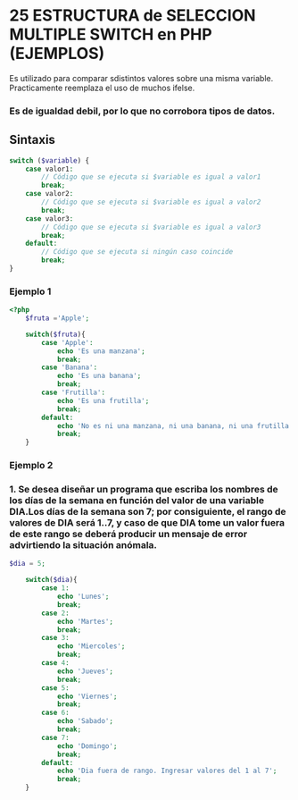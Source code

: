 # 25 ESTRUCTURA de SELECCION MULTIPLE SWITCH en PHP (EJEMPLOS)

Es utilizado para comparar sdistintos valores sobre una misma variable. Practicamente reemplaza el uso de muchos ifelse.

### Es de igualdad debil, por lo que no corrobora tipos de datos.

## Sintaxis
```php
switch ($variable) {
    case valor1:
        // Código que se ejecuta si $variable es igual a valor1
        break;
    case valor2:
        // Código que se ejecuta si $variable es igual a valor2
        break;
    case valor3:
        // Código que se ejecuta si $variable es igual a valor3
        break;
    default:
        // Código que se ejecuta si ningún caso coincide
        break;
}
```
### Ejemplo 1
```php
<?php
    $fruta ='Apple';

    switch($fruta){
        case 'Apple':
            echo 'Es una manzana';
            break;
        case 'Banana':
            echo 'Es una banana';
            break;
        case 'Frutilla':
            echo 'Es una frutilla';
            break;
        default:
            echo 'No es ni una manzana, ni una banana, ni una frutilla';
            break;
    }
```

### Ejemplo 2
### 1. Se desea diseñar un programa que escriba los nombres de los días de la semana en función del valor de una variable DIA.Los días de la semana son 7; por consiguiente, el rango de valores de DIA será 1..7, y caso de que DIA tome un valor fuera de este rango se deberá producir un mensaje de error advirtiendo la situación anómala.

```php
$dia = 5;

    switch($dia){
        case 1:
            echo 'Lunes';
            break;
        case 2:
            echo 'Martes';
            break;
        case 3:
            echo 'Miercoles';
            break;
        case 4:
            echo 'Jueves';
            break;
        case 5:
            echo 'Viernes';
            break;
        case 6:
            echo 'Sabado';
            break;
        case 7:
            echo 'Domingo';
            break;
        default:
            echo 'Dia fuera de rango. Ingresar valores del 1 al 7';
            break;
    }
```